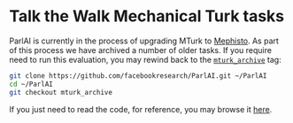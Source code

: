 # Talk the Walk Mechanical Turk tasks

ParlAI is currently in the process of upgrading MTurk to
[Mephisto](https://github.com/facebookresearch/Mephisto). As part of this
process we have archived a number of older tasks. If you require need to run
this evaluation, you may rewind back to the
[`mturk_archive`](https://github.com/facebookresearch/ParlAI/tree/mturk_archive)
tag:

```bash
git clone https://github.com/facebookresearch/ParlAI.git ~/ParlAI
cd ~/ParlAI
git checkout mturk_archive
```

If you just need to read the code, for reference, you may browse it
[here](https://github.com/facebookresearch/ParlAI/tree/mturk_archive/parlai/mturk/tasks/talkthewalk).

